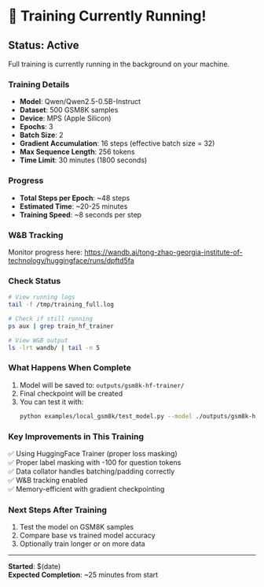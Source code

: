 # 🚀 Training Currently Running!

## Status: Active

Full training is currently running in the background on your machine.

### Training Details

- **Model**: Qwen/Qwen2.5-0.5B-Instruct  
- **Dataset**: 500 GSM8K samples
- **Device**: MPS (Apple Silicon)
- **Epochs**: 3
- **Batch Size**: 2
- **Gradient Accumulation**: 16 steps (effective batch size = 32)
- **Max Sequence Length**: 256 tokens
- **Time Limit**: 30 minutes (1800 seconds)

### Progress

- **Total Steps per Epoch**: ~48 steps
- **Estimated Time**: ~20-25 minutes
- **Training Speed**: ~8 seconds per step

### W&B Tracking

Monitor progress here: https://wandb.ai/tong-zhao-georgia-institute-of-technology/huggingface/runs/dpftd5fa

### Check Status

```bash
# View running logs
tail -f /tmp/training_full.log

# Check if still running
ps aux | grep train_hf_trainer

# View W&B output
ls -lrt wandb/ | tail -n 5
```

### What Happens When Complete

1. Model will be saved to: `outputs/gsm8k-hf-trainer/`
2. Final checkpoint will be created
3. You can test it with:
   ```bash
   python examples/local_gsm8k/test_model.py --model ./outputs/gsm8k-hf-trainer
   ```

### Key Improvements in This Training

✅ Using HuggingFace Trainer (proper loss masking)  
✅ Proper label masking with -100 for question tokens  
✅ Data collator handles batching/padding correctly  
✅ W&B tracking enabled  
✅ Memory-efficient with gradient checkpointing  

### Next Steps After Training

1. Test the model on GSM8K samples
2. Compare base vs trained model accuracy
3. Optionally train longer or on more data

---

**Started**: $(date)  
**Expected Completion**: ~25 minutes from start

